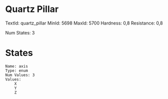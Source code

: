 # Quartz Pillar
TextId: quartz_pillar
MinId: 5698
MaxId: 5700
Hardness: 0,8
Resistance: 0,8

Num States: 3
# States
```
Name: axis
Type: enum
Num Values: 3
Values:
    X
    Y
    Z
```